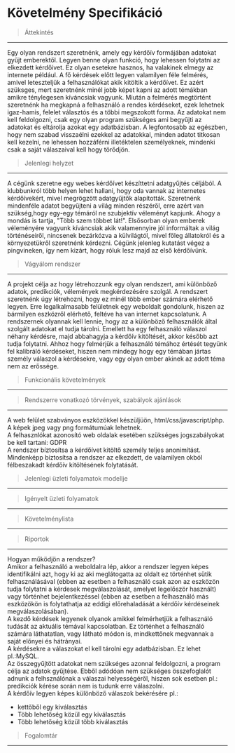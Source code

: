# Követelmény Specifikáció

>Áttekintés
---
Egy olyan rendszert szeretnénk, amely egy kérdőív formájában adatokat gyűjt emberektől.
Legyen benne olyan funkció, hogy lehessen folytatni az elkezdett kérdőívet. Ez olyan esetekre hasznos, ha valakinek elmegy az internete például.
A fő kérdések előtt legyen valamilyen féle felmérés, amivel leteszteljük a felhasználókat akik kitöltik a kérdőívet. Ez azért szüksges, mert szeretnénk minél jobb képet kapni az adott témákban amikre ténylegesen kíváncsiak vagyunk.
Miután a felmérés megtörtént szeretnénk ha megkapná a felhasználó a rendes kérdéseket, ezek lehetnek igaz-hamis, felelet választós és a többi megszokott forma.
Az adatokat nem kell feldolgozni, csak egy olyan program szükséges ami begyűjti az adatokat és eltárolja azokat egy adatbázisban.
A legfontosabb az egészben, hogy nem szabad visszaélni ezekkel az adatokkal, minden adatot titkosan kell kezelni, ne lehessen hozzáférni illetéktelen személyeknek, mindenki csak a saját válaszaival kell hogy törődjön.
>Jelenlegi helyzet
---
A cégünk szeretne egy webes kérdőívet készíttetni adatgyűjtés céljából. A klubbunkról több helyen lehet hallani, hogy oda vannak az internetes kérdőívekért, mivel megrögzött adatgyűjtők alapították. Szeretnénk mindenféle adatot begyűjteni a világ minden részéről, erre azért van szükség,hogy egy-egy témáról ne szubjektív véleményt kapjunk. Ahogy a mondás is tartja, "Több szem többet lát!". Elsősorban olyan emberek véleményére vagyunk kíváncsiak akik valamennyire jól informáltak a világ történéseiről, nincsenek bezárkózva a külvilágtól, mivel főleg állatokról és a környezetükről szeretnénk kérdezni.
Cégünk jelenleg kutatást végez a pingvineken, így nem kizárt, hogy róluk lesz majd az első kérdőívünk.

>Vágyálom rendszer
---
A projekt célja az hogy létrehozzunk egy olyan rendszert, ami különböző adatok, predikciók, vélemények megkérdezésére szolgál.
A rendszert szeretnénk úgy létrehozni, hogy ez minél több ember számára elérhető legyen. Erre legalkalmasabb felületnek egy weboldalt gondolunk, hiszen az bármilyen eszközről elérhető, feltéve ha van internet kapcsolatunk.
A rendszernek olyannak kell lennie, hogy az a különböző felhasználók által szolgált adatokat el tudja tárolni. Emellett ha egy felhasználó válaszol néhany kérdésre, majd abbahagyja a kérdőív kitöltését, akkor később azt tudja folytatni.
Ahhoz hogy felmérjük a felhasználó témához értését tegyünk fel kalibráló kérdéseket, hiszen nem mindegy hogy egy témában jártas személy válaszol a kérdésekre, vagy egy olyan ember akinek az adott téma nem az erőssége.

>Funkcionális követelmények
---


>Rendszerre vonatkozó törvények, szabályok ajánlások
---
A web felület szabványos eszközökkel készüljüön, html/css/javascript/php.  
A képek jpeg vagy png formátumúak lehetnek.  
A felhasznlókat azonosító  web oldalak esetében szükséges jogszabályokat be kell tartani: GDPR  
A rendszer bíztosítsa a kérdőívet kitöltő személy teljes anonimítást.  
Mindenképp biztosítsa a rendszer az elkezdett, de valamilyen okból félbeszakadt kérdőív kitöltésének folytatását.


>Jelenlegi üzleti folyamatok modellje
---


>Igényelt üzleti folyamatok
---


>Követelménylista
---


>Riportok
---
Hogyan működjön a rendszer?  
Amikor a felhasználó a weboldalra lép, akkor a rendszer legyen képes identifikálni azt, hogy ki az aki meglátogatta az oldalt ez történhet sütik felhasználásával (ebben az esetben a felhasználó csak azon az eszközön tudja folytatni a kérdesek megválaszolását, amelyet legelőször használt) vagy történhet bejelentkezéssel (ebben az esetben a felhasználó más eszközökön is folytathatja az eddigi előrehaladását a kérdőív kérdéseinek megválaszolásában).  
A kezdő kérdések legyenek olyanok amikkel felmérhetjük a felhasználó tudását az aktuális témával kapcsolatban. Ez történhet a felhasználó számára láthatatlan, vagy látható módon is, mindkettőnek megvannak a saját előnyei és hátrányai.  
A kérdésekre a válaszokat el kell tárolni egy adatbázisban. Ez lehet pl.:MySQL.  
Az összegyűjtött adatokat nem szükséges azonnal feldolgozni, a program célja az adatok gyűjtése. Ebből adódóan nem szükséges összefoglalót adnunk a felhsználónak a válaszai helyességéről, hiszen sok esetben pl.: predikciók kérése során nem is tudunk erre válaszolni.  
A kérdőív legyen képes különböző válaszok bekérésére pl.:  
- kettőből egy kiválasztás 
- Több lehetőség közül egy kiválasztás
- Több lehetőség közül több kiválasztás

>Fogalomtár
---
